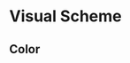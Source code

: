 # Visual Scheme

## Color

<u-grid-layout>
    <u-grid-layout-row :repeat="6">
        <u-grid-layout-column>
            <u-color-scheme name="$brand-primary" value="#457cd0"></u-color-scheme>
        </u-grid-layout-column>
        <u-grid-layout-column>
            <u-color-scheme name="$brand-error" value="#f22d4e"></u-color-scheme>
        </u-grid-layout-column>
    </u-grid-layout-row>
    <u-grid-layout-row :repeat="6">
        <u-grid-layout-column>
            <u-color-scheme name="$brand-disabled" value="#c4ccd8"></u-color-scheme>
        </u-grid-layout-column>
        <u-grid-layout-column>
            <u-color-scheme name="$brand-disabled-light" value="#e7eaef"></u-color-scheme>
        </u-grid-layout-column>
    </u-grid-layout-row>
    <u-grid-layout-row :repeat="6">
        <u-grid-layout-column>
            <u-color-scheme name="$background-color-light" value="#f7f8fc"></u-color-scheme>
        </u-grid-layout-column>
        <u-grid-layout-column>
            <u-color-scheme name="$background-color-base" value="#f2f3f8"></u-color-scheme>
        </u-grid-layout-column>
        <u-grid-layout-column>
            <u-color-scheme name="$background-color-dark" value="#ebedf5"></u-color-scheme>
        </u-grid-layout-column>
        <u-grid-layout-column>
            <u-color-scheme name="$color-base" value="#565b61"></u-color-scheme>
        </u-grid-layout-column>
        <u-grid-layout-column>
            <u-color-scheme name="$border-color-base" value="#dfe4ec"></u-color-scheme>
        </u-grid-layout-column>
    </u-grid-layout-row>
</u-grid-layout>
